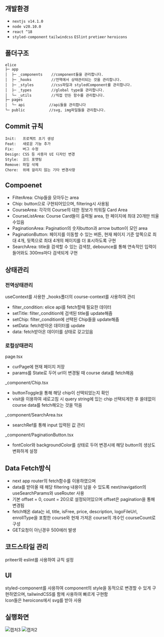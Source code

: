 ## 개발환경

- `nextjs v14.1.0`
- `node v20.10.0`
- `react ^18`
- `styled-component` `tailwindcss` `ESlint` `pretieer` `heroicons`

## 폴더구조

```
elice
├─ app
│  ├─ _components    //component들을 관리합니다.
│  ├─ _hooks         //전역에서 상태관리되는 것을 관리합니다.
│  ├─ _styles        //css파일과 styledComponent를 관리합니다.
│  ├─ _types         //global type을 관리합니다.
│  └─ _utils         //직접 만든 함수를 관리합니다.
├─ pages
│  └─ api           //api들을 관리합니다
└─ public           //svg, img파일들을 관리합니다.

```

## Commit 규칙

```
Init:	프로젝트 초기 생성
Feat:	새로운 기능 추가
Fix:	버그 수정
Design:	CSS 등 사용자 UI 디자인 변경
Style:	코드 포맷팅
Remove:	파일 삭제
Chore:	위에 걸리지 않는 기타 변경사항
```

## Compoenet

- FilterArea: Chip들을 모아두는 area
- Chip: button으로 구현되어있으며, filtering시 사용됨
- CourseArea: 각각의 Course의 대한 정보가 띄워질 Card Area
- CourseListArea: Course Card들이 출력될 area, 한 페이지에 최대 20개만 띄울 수있음
- PaginationArea: Pagination의 숫자button과 arrow button이 모인 area
- PaginationButton: 페이지를 이동할 수 있는 버튼, 현재 페이지 기준 앞쪽으로 최대 4개, 뒷쪽으로 최대 4개의 페이지를 더 표시하도록 구현
- SearchArea: title을 검색할 수 있는 검색창, debounce를 통해 연속적인 입력이 들어와도 300ms마다 검색되게 구현

## 상태관리

### 전역상태관리

useContext를 사용한 \_hooks폴더의 course-context를 사용하여 관리

- filter_condition: elice api를 fetch할때 필요한 데이터
- setTitle: filter_condition에 검색된 title를 update해줌
- setChip: filter_condition에 선택된 Chip들을 update해줌
- setData: fetch받아온 데이터를 update
- data: fetch받아온 데이터를 상태로 갖고있음

### 로컬상태관리

page.tsx

- curPage에 현재 페이지 저장
- params를 State로 두어 url이 변경될 때 course data를 fetch해옴

\_component/Chip.tsx

- buttonToggle을 통해 해당 chip이 선택되었는지 확인
- visit을 이용하여 새로고침 시 query string에 있는 chip 선택되게한 후 쓸데없이 course data를 fetch해오는 것을 막음

\_component/SearchArea.tsx

- searchRef를 통해 input 입력된 값 관리

\_component/PaginationButton.tsx

- fontColor와 backgroundColor를 상태로 두어 변경시에 해당 button의 생상도 변화하게 설정

## Data Fetch방식

- next app router의 fetch함수를 이용하였으며
- data를 받아올 때 해당 filtering 내용이 남을 수 있도록 next/navigation의 useSearchParams와 useRouter 사용
- 기본 offset = 0, count = 20으로 설정되어있으며 offset은 pagination을 통해 변경됨
- fetch해온 data는 id, title, isFree, price, description, logoFileUrl, enrollType을 포함한 course와 현재 가져온 course의 개수인 courseCount로 구성
- GET요청이 아닌경우 500에러 발생

## 코드스타일 관리

priteer와 eslint를 사용하여 규칙 설정

## UI

styled-component를 사용하여 component의 style을 동적으로 변경할 수 있게 구현하였으며, tailwindCSS를 함께 사용하여 빠르게 구현함  
Icon들은 heroicons에서 svg를 받아 사용

## 실행화면

![캡처3](https://github.com/rhtjddls123/elice/assets/60644352/28f9263a-b2d7-4aab-b6f5-b157b2a5be96)
![캡처2](https://github.com/rhtjddls123/elice/assets/60644352/2dc704c7-b606-4879-a91b-f1305d63bfeb)
